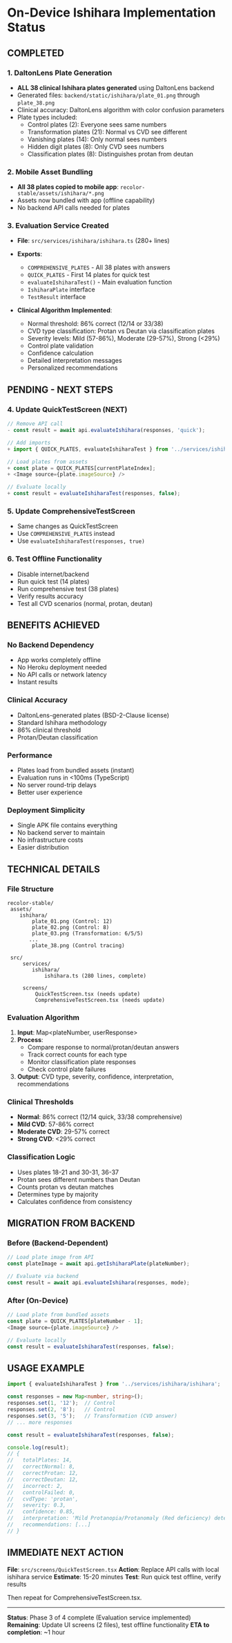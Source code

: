 ﻿# On-Device Ishihara Implementation Status

##  COMPLETED

### 1. DaltonLens Plate Generation
- **ALL 38 clinical Ishihara plates generated** using DaltonLens backend
- Generated files: `backend/static/ishihara/plate_01.png` through `plate_38.png`
- Clinical accuracy: DaltonLens algorithm with color confusion parameters
- Plate types included:
  - Control plates (2): Everyone sees same numbers
  - Transformation plates (21): Normal vs CVD see different
  - Vanishing plates (14): Only normal sees numbers
  - Hidden digit plates (8): Only CVD sees numbers
  - Classification plates (8): Distinguishes protan from deutan

### 2. Mobile Asset Bundling
- **All 38 plates copied to mobile app**: `recolor-stable/assets/ishihara/*.png`
- Assets now bundled with app (offline capability)
- No backend API calls needed for plates

### 3. Evaluation Service Created
- **File**: `src/services/ishihara/ishihara.ts` (280+ lines)
- **Exports**:
  - `COMPREHENSIVE_PLATES` - All 38 plates with answers
  - `QUICK_PLATES` - First 14 plates for quick test
  - `evaluateIshiharaTest()` - Main evaluation function
  - `IshiharaPlate` interface
  - `TestResult` interface

- **Clinical Algorithm Implemented**:
  - Normal threshold: 86% correct (12/14 or 33/38)
  - CVD type classification: Protan vs Deutan via classification plates
  - Severity levels: Mild (57-86%), Moderate (29-57%), Strong (<29%)
  - Control plate validation
  - Confidence calculation
  - Detailed interpretation messages
  - Personalized recommendations

##  PENDING - NEXT STEPS

### 4. Update QuickTestScreen (NEXT)
```typescript
// Remove API call
- const result = await api.evaluateIshihara(responses, 'quick');

// Add imports
+ import { QUICK_PLATES, evaluateIshiharaTest } from '../services/ishihara/ishihara';

// Load plates from assets
+ const plate = QUICK_PLATES[currentPlateIndex];
+ <Image source={plate.imageSource} />

// Evaluate locally
+ const result = evaluateIshiharaTest(responses, false);
```

### 5. Update ComprehensiveTestScreen
- Same changes as QuickTestScreen
- Use `COMPREHENSIVE_PLATES` instead
- Use `evaluateIshiharaTest(responses, true)`

### 6. Test Offline Functionality
- Disable internet/backend
- Run quick test (14 plates)
- Run comprehensive test (38 plates)
- Verify results accuracy
- Test all CVD scenarios (normal, protan, deutan)

##  BENEFITS ACHIEVED

### No Backend Dependency
-  App works completely offline
-  No Heroku deployment needed
-  No API calls or network latency
-  Instant results

### Clinical Accuracy
-  DaltonLens-generated plates (BSD-2-Clause license)
-  Standard Ishihara methodology
-  86% clinical threshold
-  Protan/Deutan classification

### Performance
-  Plates load from bundled assets (instant)
-  Evaluation runs in <100ms (TypeScript)
-  No server round-trip delays
-  Better user experience

### Deployment Simplicity
-  Single APK file contains everything
-  No backend server to maintain
-  No infrastructure costs
-  Easier distribution

##  TECHNICAL DETAILS

### File Structure
```
recolor-stable/
 assets/
    ishihara/
        plate_01.png (Control: 12)
        plate_02.png (Control: 8)
        plate_03.png (Transformation: 6/5/5)
       ...
        plate_38.png (Control tracing)

 src/
     services/
        ishihara/
            ishihara.ts (280 lines, complete)
    
     screens/
         QuickTestScreen.tsx (needs update)
         ComprehensiveTestScreen.tsx (needs update)
```

### Evaluation Algorithm
1. **Input**: Map<plateNumber, userResponse>
2. **Process**:
   - Compare response to normal/protan/deutan answers
   - Track correct counts for each type
   - Monitor classification plate responses
   - Check control plate failures
3. **Output**: CVD type, severity, confidence, interpretation, recommendations

### Clinical Thresholds
- **Normal**: 86% correct (12/14 quick, 33/38 comprehensive)
- **Mild CVD**: 57-86% correct
- **Moderate CVD**: 29-57% correct
- **Strong CVD**: <29% correct

### Classification Logic
- Uses plates 18-21 and 30-31, 36-37
- Protan sees different numbers than Deutan
- Counts protan vs deutan matches
- Determines type by majority
- Calculates confidence from consistency

##  MIGRATION FROM BACKEND

### Before (Backend-Dependent)
```typescript
// Load plate image from API
const plateImage = await api.getIshiharaPlate(plateNumber);

// Evaluate via backend
const result = await api.evaluateIshihara(responses, mode);
```

### After (On-Device)
```typescript
// Load plate from bundled assets
const plate = QUICK_PLATES[plateNumber - 1];
<Image source={plate.imageSource} />

// Evaluate locally
const result = evaluateIshiharaTest(responses, false);
```

##  USAGE EXAMPLE

```typescript
import { evaluateIshiharaTest } from '../services/ishihara/ishihara';

const responses = new Map<number, string>();
responses.set(1, '12');  // Control
responses.set(2, '8');   // Control
responses.set(3, '5');   // Transformation (CVD answer)
// ... more responses

const result = evaluateIshiharaTest(responses, false);

console.log(result);
// {
//   totalPlates: 14,
//   correctNormal: 8,
//   correctProtan: 12,
//   correctDeutan: 12,
//   incorrect: 2,
//   controlFailed: 0,
//   cvdType: 'protan',
//   severity: 0.3,
//   confidence: 0.85,
//   interpretation: 'Mild Protanopia/Protanomaly (Red deficiency) detected...',
//   recommendations: [...]
// }
```

##  IMMEDIATE NEXT ACTION

**File**: `src/screens/QuickTestScreen.tsx`
**Action**: Replace API calls with local ishihara service
**Estimate**: 15-20 minutes
**Test**: Run quick test offline, verify results

Then repeat for ComprehensiveTestScreen.tsx.

---
**Status**: Phase 3 of 4 complete (Evaluation service implemented)
**Remaining**: Update UI screens (2 files), test offline functionality
**ETA to completion**: ~1 hour
